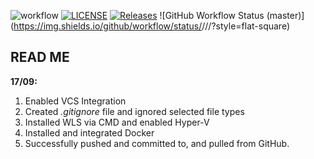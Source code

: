 ![workflow](https://github.com/<camerondear>/<devops>/actions/workflows/main.yml/badge.svg)
[![LICENSE](https://img.shields.io/github/license/<camerondear>/<devops>.svg?style=flat-square)](https://github.com/<camerondear>/<devops>/master/LICENSE)
[![Releases](https://img.shields.io/github/release/<camerondear>/<devops>/all.svg?style=flat-square)](https://github.com/<camerondear>/<devops>/releases)
![GitHub Workflow Status (master)](https://img.shields.io/github/workflow/status/<camerondear>/<devops>/<A workflow for my Hello World App>/<master>?style=flat-square)

## READ ME


**17/09:**

1) Enabled VCS Integration
2) Created *.gitignore* file and ignored selected file types
3) Installed WLS via CMD and enabled Hyper-V
4) Installed and integrated Docker
5) Successfully pushed and committed to, and pulled from GitHub.